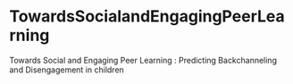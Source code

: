 # TowardsSocialandEngagingPeerLearning
Towards Social and Engaging Peer Learning : Predicting Backchanneling and Disengagement in children
